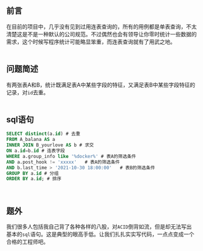 ## 前言
在目前的项目中，几乎没有见到过用连表查询的，所有的用例都是单表查询，不太清楚这是不是一种默认的公司规范。不过偶然也会有领导让你零时统计一些数据的需求，这个时候写程序统计可能略显笨重，而连表查询就有了用武之地。<br><br>

## 问题简述
有两张表A和B，统计既满足表A中某些字段的特征，又满足表B中某些字段特征的记录，对`id`去重。<br><br>

## sql语句
```sql
SELECT distinct(a.id) # 去重
FROM A_balana AS a
INNER JOIN B_yourlove AS b # 求交
ON a.id=b.id # 连表字段
WHERE a.group_info like '%docker%' # 表A的筛选条件
AND a.post_hook != 'xxxxx'   # 表A的筛选条件
AND b.last_time > '2021-10-30 18:00:00'   # 表B的筛选条件
GROUP BY a.id # 分组
ORDER BY a.id; # 排序
```
<br>

## 题外
我们很多人包括我自己背了各种各样的八股，对`ACID`倒背如流，但是却无法写出基本的`sql`语句。这是典型的眼高手低。让我们扎扎实实写代码，一点点变成一个合格的工程师吧。


